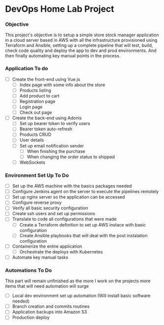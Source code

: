 # DevOps Home Lab Project
### Objective
This project's objective is to setup a simple store stock manager application in a cloud server based in AWS with all the infrastructure provisioned using Terraform and Ansible, setting up a complete pipeline that will test, build, check code quality and deploy the app to dev and prod environments. And then finally automating key manual points in the process.

 

### Application To do

 - [ ] Create the front-end using Vue.js
	 - [ ] Index page with some info about the store
	 - [ ] Products listing
	 - [ ] Add product to cart
	 - [ ] Registration page
	 - [ ] Login page
	 - [ ] Check out page
 - [ ] Create the back-end using Adonis
	 - [ ] Set up bearer token to verify users
	 - [ ] Bearer token auto-refresh
	 - [ ] Products CRUD
	 - [ ]  User details
	 - [ ]  Set up email notification sender
		 - [ ]  When finishing the purchase
		 - [ ]  When changing the order status to shipped
	 - [ ]  WebSockets

### Environment Set Up To Do

 - [ ] Set up the AWS machine with the basics packages needed
 - [ ] Configure Jenkins agent on the server to execute the pipelines remotely
 - [ ] Set up nginx server so the application can be accessed 
 - [ ] Configure reverse proxy
 - [ ] Verify all basic security configuration
 - [ ] Create ssh users and set up permissions
 - [ ] Translate to code all configurations that were made
	 - [ ]  Create a Terraform definition to set up AWS instace with basic configuration
	 - [ ] Create Ansible playbooks that will deal with the post instalation configuration
 - [ ]  Containerize the entire application
	 - [ ] Orchestrate the deploys with Kubernetes
 - [ ] Automate key manual tasks

### Automations To Do

This part will remain unfinished as the more I work on the projects more items that will need automation will surge
	

 - [ ] Local dev environment set up automation (Will install basic software needed)
 - [ ] Branch creation and commits routines
 - [ ] Application backups into Amazon S3
 - [ ] Production deploy
